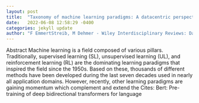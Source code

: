 ```yaml
---
layout: post
title:  "Taxonomy of machine learning paradigms: A datacentric perspective"
date:   2022-06-08 12:58:29 -0400
categories: jekyll update
author: "F EmmertStreib, M Dehmer - Wiley Interdisciplinary Reviews: Data Mining and , 2022"
---
```

Abstract Machine learning is a field composed of various pillars. Traditionally, supervised learning (SL), unsupervised learning (UL), and reinforcement learning (RL) are the dominating learning paradigms that inspired the field since the 1950s. Based on these, thousands of different methods have been developed during the last seven decades used in nearly all application domains. However, recently, other learning paradigms are gaining momentum which complement and extend the  Cites: Bert: Pre-training of deep bidirectional transformers for language